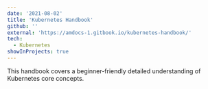 ```yaml
---
date: '2021-08-02'
title: 'Kubernetes Handbook'
github: ''
external: 'https://amdocs-1.gitbook.io/kubernetes-handbook/'
tech:
  - Kubernetes
showInProjects: true
---
```


This handbook covers a beginner-friendly detailed understanding of Kubernetes core concepts.

